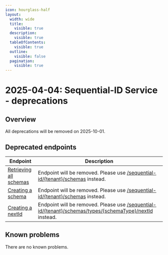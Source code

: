 ```yaml
---
icon: hourglass-half
layout:
  width: wide 
  title:
    visible: true
  description:
    visible: true
  tableOfContents:
    visible: true
  outline:
    visible: false
  pagination:
    visible: true
---
```

# 2025-04-04: Sequential-ID Service - deprecations

## Overview

All deprecations will be removed on 2025-10-01.

## Deprecated endpoints

| Endpoint                                                                                        | Description                                                                                                                                                                               |
|-------------------------------------------------------------------------------------------------|-------------------------------------------------------------------------------------------------------------------------------------------------------------------------------------------|
| [Retrieving all schemas](https://developer.emporix.io/api-references/api-guides/utilities/sequential-id/api-reference/sequential-ids-management#get-sequential-id-sequenceschemas)  | Endpoint will be removed. Please use [/sequential-id/{tenant}/schemas](https://developer.emporix.io/api-references/api-guides/utilities/sequential-id/api-reference/sequential-ids-management#get-sequential-id-tenant-schemas) instead.                              |
| [Creating a schema](https://developer.emporix.io/api-references/api-guides/utilities/sequential-id/api-reference/sequential-ids-management#post-sequential-id-sequenceschemas)         | Endpoint will be removed. Please use [/sequential-id/{tenant}/schemas](https://developer.emporix.io/api-references/api-guides/utilities/sequential-id/api-reference/sequential-ids-management#post-sequential-id-tenant-schemas) instead.                                |
| [Creating a nextId](https://developer.emporix.io/api-references/api-guides/utilities/sequential-id/api-reference/sequential-ids-management#post-sequential-id-sequenceschemas-sequenceschema-nextids)         | Endpoint will be removed. Please use [/sequential-id/{tenant}/schemas/types/{schemaType}/nextId](https://developer.emporix.io/api-references/api-guides/utilities/sequential-id/api-reference/sequential-ids-management#post-sequential-id-tenant-schemas-types-schematype-nextid) instead. |

## Known problems

There are no known problems.